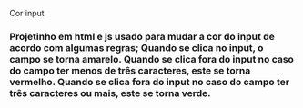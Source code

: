 <h> Cor input </h1>
<h3> Projetinho em html e js usado para mudar a cor do input de acordo com algumas regras; Quando se clica no input, o campo se torna amarelo. Quando se clica fora do input no caso do campo ter menos de três caracteres, este se torna vermelho. Quando se clica fora do input no caso do campo ter três caracteres ou mais, este se torna verde. </h3>
